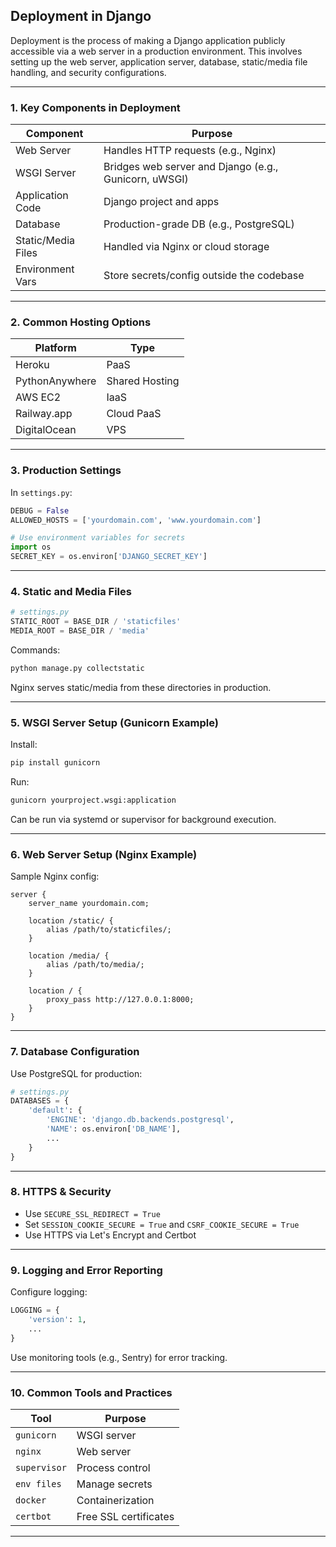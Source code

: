 ## **Deployment in Django**

Deployment is the process of making a Django application publicly accessible via a web server in a production environment. This involves setting up the web server, application server, database, static/media file handling, and security configurations.

---

### **1. Key Components in Deployment**

| Component          | Purpose                                               |
| ------------------ | ----------------------------------------------------- |
| Web Server         | Handles HTTP requests (e.g., Nginx)                   |
| WSGI Server        | Bridges web server and Django (e.g., Gunicorn, uWSGI) |
| Application Code   | Django project and apps                               |
| Database           | Production-grade DB (e.g., PostgreSQL)                |
| Static/Media Files | Handled via Nginx or cloud storage                    |
| Environment Vars   | Store secrets/config outside the codebase             |

---

### **2. Common Hosting Options**

| Platform       | Type           |
| -------------- | -------------- |
| Heroku         | PaaS           |
| PythonAnywhere | Shared Hosting |
| AWS EC2        | IaaS           |
| Railway.app    | Cloud PaaS     |
| DigitalOcean   | VPS            |

---

### **3. Production Settings**

In `settings.py`:

```python
DEBUG = False
ALLOWED_HOSTS = ['yourdomain.com', 'www.yourdomain.com']

# Use environment variables for secrets
import os
SECRET_KEY = os.environ['DJANGO_SECRET_KEY']
```

---

### **4. Static and Media Files**

```python
# settings.py
STATIC_ROOT = BASE_DIR / 'staticfiles'
MEDIA_ROOT = BASE_DIR / 'media'
```

Commands:

```bash
python manage.py collectstatic
```

Nginx serves static/media from these directories in production.

---

### **5. WSGI Server Setup (Gunicorn Example)**

Install:

```bash
pip install gunicorn
```

Run:

```bash
gunicorn yourproject.wsgi:application
```

Can be run via systemd or supervisor for background execution.

---

### **6. Web Server Setup (Nginx Example)**

Sample Nginx config:

```nginx
server {
    server_name yourdomain.com;

    location /static/ {
        alias /path/to/staticfiles/;
    }

    location /media/ {
        alias /path/to/media/;
    }

    location / {
        proxy_pass http://127.0.0.1:8000;
    }
}
```

---

### **7. Database Configuration**

Use PostgreSQL for production:

```python
# settings.py
DATABASES = {
    'default': {
        'ENGINE': 'django.db.backends.postgresql',
        'NAME': os.environ['DB_NAME'],
        ...
    }
}
```

---

### **8. HTTPS & Security**

* Use `SECURE_SSL_REDIRECT = True`
* Set `SESSION_COOKIE_SECURE = True` and `CSRF_COOKIE_SECURE = True`
* Use HTTPS via Let's Encrypt and Certbot

---

### **9. Logging and Error Reporting**

Configure logging:

```python
LOGGING = {
    'version': 1,
    ...
}
```

Use monitoring tools (e.g., Sentry) for error tracking.

---

### **10. Common Tools and Practices**

| Tool         | Purpose               |
| ------------ | --------------------- |
| `gunicorn`   | WSGI server           |
| `nginx`      | Web server            |
| `supervisor` | Process control       |
| `env files`  | Manage secrets        |
| `docker`     | Containerization      |
| `certbot`    | Free SSL certificates |

---
